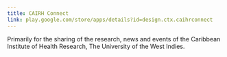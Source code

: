 ```yaml
---
title: CAIRH Connect
link: play.google.com/store/apps/details?id=design.ctx.caihrconnect
---
```


Primarily for the sharing of the research, news and events of the Caribbean Institute of Health Research, The University of the West Indies.
